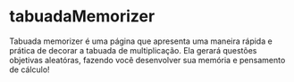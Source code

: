 # tabuadaMemorizer
Tabuada memorizer é uma página que apresenta uma maneira rápida e prática de decorar a tabuada de multiplicação. Ela gerará questões objetivas aleatóras, fazendo você desenvolver sua memória e pensamento de cálculo!
